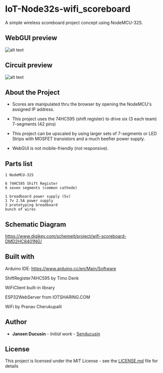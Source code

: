 # IoT-Node32s-wifi_scoreboard

A simple wireless scoreboard project concept using NodeMCU-32S.

## WebGUI preview
![alt text](https://github.com/senducusin/IoT-Node32s-wifi_scoreboard/blob/master/img/ui-preview.png)

## Circuit preview
![alt text](https://github.com/senducusin/IoT-Node32s-wifi_scoreboard/blob/master/img/circuit-preview.jpg)

## About the Project

* Scores are manipulated thru the browser by opening the NodeMCU's assigned IP address.

* This project uses the 74HC595 (shift register) to drive six (3 each team) 7-segments (42 pins)

* This project can be upscaled by using larger sets of 7-segments or LED Strips with MOSFET transistors and a much beefier power supply.

* WebGUI is not mobile-friendly (not responsive).

## Parts list

```
1 NodeMCU-32S

6 74HC595 Shift Register
6 seven segments (common cathode)

1 breadboard power supply (5v)
1 7v 2.5A power supply
3 prototyping breadboard
bunch of wires
```

## Schematic Diagram
https://www.digikey.com/schemeit/project/wifi-scoreboard-DMD2HC8401NG/

## Built with
Arduino IDE: https://www.arduino.cc/en/Main/Software

ShiftRegister74HC595 by Timo Denk

WiFiClient built-in library

ESP32WebServer from IOTSHARING.COM

WiFi by Pranav Cherukupalli

## Author

* **Jansen Ducusin** - *Initial work* - [Senducusin](https://github.com/senducusin)

## License

This project is licensed under the MIT License - see the [LICENSE.md](LICENSE.md) file for details
